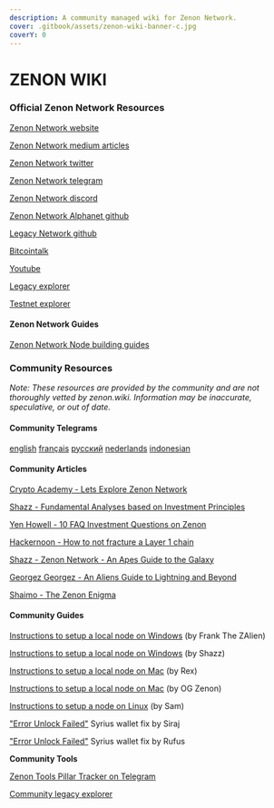 ```yaml
---
description: A community managed wiki for Zenon Network.
cover: .gitbook/assets/zenon-wiki-banner-c.jpg
coverY: 0
---
```


# ZENON WIKI

### Official Zenon Network Resources

​[Zenon Network website](https://zenon.network)​

​[Zenon Network medium articles](https://medium.com/@zenon.network)​

​[Zenon Network twitter ](https://twitter.com/Zenon\_Network)​

​[Zenon Network telegram](https://t.me/joinchat/MLyPehLIbJj1nw1XOOOltg)​

​[Zenon Network discord](https://discord.gg/XDDjECy)​

​[Zenon Network Alphanet github](https://github.com/zenon-network)​

​[Legacy Network github](https://github.com/zenonnetwork)​

​[Bitcointalk](https://bitcointalk.org/index.php?topic=5279643.msg55303681#msg55303681)​

​[Youtube](https://www.youtube.com/channel/UCDb8ZtqBt6l5l4HugCnJwhQ)​

​[Legacy explorer](https://explore.zenon.network)​

​[Testnet explorer](https://explorer.znn.space)​

#### **Zenon Network Guides**

[Zenon Network Node building guides](https://github.com/zenon-network/znn-bundle)

### Community Resources

_Note: These resources are provided by the community and are not thoroughly vetted by zenon.wiki. Information may be inaccurate, speculative, or out of date._

#### **Community Telegrams**

​[english](https://t.me/Zenon\_Community)​ ​[français](https://t.me/ZenonFR)​ ​[русский](https://t.me/Zenonnetwork\_Ru)​ ​[nederlands](https://t.me/ZenonNL)​ ​[indonesian](https://t.me/zenonnetwork\_ind)​

#### **Community Articles**

​[Crypto Academy - Lets Explore Zenon Network](https://knowledgeiskey2017.medium.com/lets-explore-zenon-network-cf46d6a8d1ee)​

​[Shazz - Fundamental Analyses based on Investment Principles](https://shazzamazzash.medium.com/fundamental-analysis-of-zenon-network-based-on-charlie-mungers-investment-principles-9097db0fa1bd)​

​[Yen Howell - 10 FAQ Investment Questions on Zenon](https://yenhowell.medium.com/zenon-101-10-frequently-asked-questions-when-investing-in-zenon-b7eb0cd1a7de)​

​[Hackernoon - How to not fracture a Layer 1 chain](https://hackernoon.com/how-not-to-fracture-a-layer-1-chain-qgi530g3)​

​[Shazz - Zenon Network - An Apes Guide to the Galaxy](https://shazzamazzash.medium.com/zenon-network-an-apes-guide-to-the-galaxy-7aad7dacdfef)​

​[Georgez Georgez - An Aliens Guide to Lightning and Beyond](https://medium.com/@georgezgeorgez/a-message-to-humans-an-aliens-guide-to-lightning-network-watchtower-limitations-and-beyond-96138967fa9b)​

​[Shaimo - The Zenon Enigma](https://medium.com/@shaimo/the-zenon-enigma-782f8b293bd6)​

#### **Community Guides**

​[Instructions to setup a local node on Windows](https://frankthezalien.medium.com/how-to-create-a-node-and-connect-to-syrius-a5ad26d8a9b9) (by Frank The ZAlien)​

[Instructions to setup a local node on Windows](https://shazzamazzash.medium.com/an-apes-guide-to-run-a-full-node-for-zenon-on-windows-10-910adc2cf8ea) (by Shazz)

​[Instructions to setup a local node on Mac](https://pastebin.com/tfgN4d79) (by Rex)​

​[Instructions to setup a local node on Mac](https://twitter.com/zenonorg/status/1464852904037265412?s=21) (by OG Zenon)​

​[Instructions to setup a node on Linux](https://docs.zenon.wiki/home/how-to-run-a-node) (by Sam)​

["Error Unlock Failed"](https://medium.com/@sirajarab/syrius-wallet-error-unlock-failed-b7b9cc627574) Syrius wallet fix by Siraj

["Error Unlock Failed"](https://medium.com/@rufusizthebezt/how-to-get-around-the-error-unlock-failed-on-syrius-wallet-acf074d3e63e) Syrius wallet fix by Rufus

**Community Tools**

​[Zenon Tools Pillar Tracker on Telegram](https://t.me/pillar\_tracker)​

​[Community legacy explorer](https://explorer.zenon.community)​
